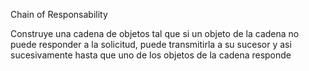 Chain of Responsability

Construye una cadena de objetos tal que si un objeto de la cadena no puede responder a la solicitud,
puede transmitirla a su sucesor y asi sucesivamente hasta que uno de los objetos de la cadena responde